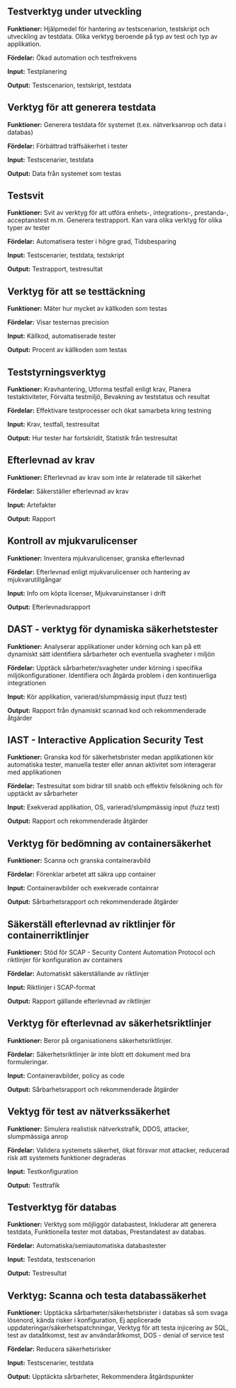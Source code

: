 ## Testverktyg under utveckling 
**Funktioner:**
Hjälpmedel för hantering av testscenarion, testskript och utveckling av testdata. Olika verktyg beroende på typ av test och typ av applikation.

**Fördelar:**
Ökad automation och testfrekvens

**Input:**
Testplanering

**Output:**
Testscenarion, testskript, testdata
  
## Verktyg för att generera testdata
**Funktioner:**
Generera testdata för systemet (t.ex. nätverksanrop och data i databas)

**Fördelar:**
Förbättrad träffsäkerhet i tester

**Input:**
Testscenarier, testdata

**Output:**
Data från systemet som testas
  
## Testsvit
**Funktioner:**
Svit av verktyg för att utföra enhets-, integrations-, prestanda-, acceptanstest m.m. Generera testrapport. Kan vara olika verktyg för olika typer av tester

**Fördelar:**
Automatisera tester i högre grad, Tidsbesparing

**Input:**
Testscenarier, testdata, testskript

**Output:**
Testrapport, testresultat
  
## Verktyg för att se testtäckning
**Funktioner:**
Mäter hur mycket av källkoden som testas

**Fördelar:**
Visar testernas precision

**Input:**
Källkod, automatiserade tester

**Output:**
Procent av källkoden som testas
  
## Teststyrningsverktyg
**Funktioner:**
Kravhantering, Utforma testfall enligt krav, Planera testaktiviteter, Förvalta testmiljö, Bevakning av teststatus och resultat

**Fördelar:**
Effektivare testprocesser och ökat samarbeta kring testning

**Input:**
Krav, testfall, testresultat

**Output:**
Hur tester har fortskridit, Statistik från testresultat
  
## Efterlevnad av krav
**Funktioner:**
Efterlevnad av krav som inte är relaterade till säkerhet

**Fördelar:**
Säkerställer efterlevnad av krav

**Input:**
Artefakter

**Output:**
Rapport
  
## Kontroll av mjukvarulicenser
**Funktioner:**
Inventera mjukvarulicenser, granska efterlevnad

**Fördelar:**
Efterlevnad enligt mjukvarulicenser och hantering av mjukvarutillgångar

**Input:**
Info om köpta licenser, Mjukvaruinstanser i drift 

**Output:**
Efterlevnadsrapport
  
## DAST - verktyg för dynamiska säkerhetstester
**Funktioner:**
Analyserar applikationer under körning och kan på ett dynamiskt sätt identifiera sårbarheter och eventuella svagheter i miljön

**Fördelar:**
Upptäck sårbarheter/svagheter under körning i specifika miljökonfigurationer. Identifiera och åtgärda problem i den kontinuerliga integrationen

**Input:**
Kör applikation, varierad/slumpmässig input (fuzz test)

**Output:**
Rapport från dynamiskt scannad kod och rekommenderade åtgärder
  
## IAST - Interactive Application Security Test
**Funktioner:**
Granska kod för säkerhetsbrister medan applikationen kör automatiska tester, manuella tester eller annan aktivitet som interagerar med applikationen

**Fördelar:**
Testresultat som bidrar till snabb och effektiv felsökning och för upptäckt av sårbarheter

**Input:**
Exekverad applikation, OS, varierad/slumpmässig input (fuzz test)

**Output:**
Rapport och rekommenderade åtgärder

  
## Verktyg för bedömning av containersäkerhet
**Funktioner:**
Scanna och granska containeravbild

**Fördelar:**
Förenklar arbetet att säkra upp container

**Input:**
Containeravbilder och exekverade containrar

**Output:**
Sårbarhetsrapport och rekommenderade åtgärder
  
## Säkerställ efterlevnad av riktlinjer för containerriktlinjer
**Funktioner:**
Stöd för SCAP - Security Content Automation Protocol och riktlinjer för konfiguration av containers

**Fördelar:**
Automatiskt säkerställande av riktlinjer

**Input:**
Riktlinjer i SCAP-format

**Output:**
Rapport gällande efterlevnad av riktlinjer
  
## Verktyg för efterlevnad av säkerhetsriktlinjer
**Funktioner:**
Beror på organisationens säkerhetsriktlinjer.

**Fördelar:**
Säkerhetsriktlinjer är inte blott ett dokument med bra formuleringar.

**Input:**
Containeravbilder, policy as code

**Output:**
Sårbarhetsrapport och rekommenderade åtgärder

  
## Vektyg för test av nätverkssäkerhet
**Funktioner:**
Simulera realistisk nätverkstrafik, DDOS, attacker, slumpmässiga anrop

**Fördelar:**
Validera systemets säkerhet, ökat försvar mot attacker, reducerad risk att systemets funktioner degraderas

**Input:**
Testkonfiguration

**Output:**
Testtrafik
  
## Testverktyg för databas
**Funktioner:**
Verktyg som möjliggör databastest, Inkluderar att generera testdata, Funktionella tester mot databas, Prestandatest av databas.

**Fördelar:**
Automatiska/semiautomatiska databastester

**Input:**
Testdata, testscenarion

**Output:**
Testresultat
  
## Verktyg: Scanna och testa databassäkerhet
**Funktioner:**
Upptäcka sårbarheter/säkerhetsbrister i databas så som svaga lösenord, kända risker i konfiguration, Ej applicerade uppdateringar/säkerhetspatchningar, Verktyg för att testa injicering av SQL, test av dataåtkomst, test av användaråtkomst, DOS - denial of service test

**Fördelar:**
Reducera säkerhetsrisker

**Input:**
Testscenarier, testdata

**Output:**
Upptäckta sårbarheter, Rekommendera åtgärdspunkter
